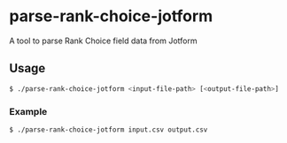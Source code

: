 # parse-rank-choice-jotform

A tool to parse Rank Choice field data from Jotform

## Usage

```bash
$ ./parse-rank-choice-jotform <input-file-path> [<output-file-path>]
```

### Example

```bash
$ ./parse-rank-choice-jotform input.csv output.csv
```
